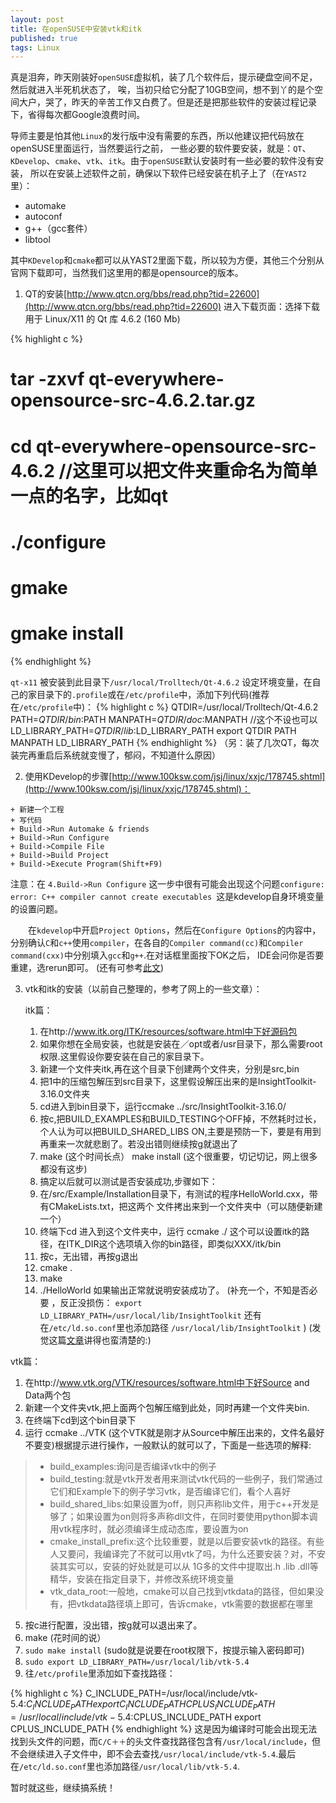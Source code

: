 ```yaml
---
layout: post
title: 在openSUSE中安装vtk和itk
published: true
tags: Linux
---
```


真是泪奔，昨天刚装好`openSUSE`虚拟机，装了几个软件后，提示硬盘空间不足，然后就进入半死机状态了，
唉，当初只给它分配了10GB空间，想不到丫的是个空间大户，哭了，昨天的辛苦工作又白费了。但是还是把那些软件的安装过程记录下，省得每次都Google浪费时间。


导师主要是怕其他`Linux`的发行版中没有需要的东西，所以他建议把代码放在openSUSE里面运行，当然要运行之前，
一些必要的软件要安装，就是：`QT`、`KDevelop`、`cmake`、`vtk`、`itk`。由于`openSUSE`默认安装时有一些必要的软件没有安装，
所以在安装上述软件之前，确保以下软件已经安装在机子上了（在`YAST2`里）：

+ automake
+ autoconf
+ g++（gcc套件）
+ libtool

其中`KDevelop`和`cmake`都可以从YAST2里面下载，所以较为方便，其他三个分别从官网下载即可，当然我们这里用的都是opensource的版本。

1.   QT的安装[http://www.qtcn.org/bbs/read.php?tid=22600](http://www.qtcn.org/bbs/read.php?tid=22600)
   进入下载页面：选择下载用于 Linux/X11 的 Qt 库 4.6.2 (160 Mb)
   
{% highlight c %}
# tar -zxvf qt-everywhere-opensource-src-4.6.2.tar.gz
# cd qt-everywhere-opensource-src-4.6.2   //这里可以把文件夹重命名为简单一点的名字，比如qt
# ./configure 
# gmake
# gmake install 
{% endhighlight %}

`qt-x11` 被安装到此目录下`/usr/local/Trolltech/Qt-4.6.2`
设定环境变量，在自己的家目录下的`.profile`或在`/etc/profile`中，添加下列代码(推荐在`/etc/profile`中)：
{% highlight c %}
QTDIR=/usr/local/Trolltech/Qt-4.6.2
PATH=$QTDIR/bin:$PATH
MANPATH=$QTDIR/doc:$MANPATH      //这个不设也可以
LD_LIBRARY_PATH=$QTDIR/lib:$LD_LIBRARY_PATH
export QTDIR PATH MANPATH LD_LIBRARY_PATH
{% endhighlight %}
（另：装了几次QT，每次装完再重启后系统就变慢了，郁闷，不知道什么原因）

2.  使用KDevelop的步骤[http://www.100ksw.com/jsj/linux/xxjc/178745.shtml](http://www.100ksw.com/jsj/linux/xxjc/178745.shtml)：
>
    + 新建一个工程
    + 写代码
    + Build->Run Automake & friends
    + Build->Run Configure
    + Build->Compile File
    + Build->Build Project
    + Build->Execute Program(Shift+F9)

注意：在 `4.Build->Run Configure` 这一步中很有可能会出现这个问题`configure: error: C++ compiler cannot create executables `这是kdevelop自身环境变量的设置问题。

　　在`kdevelop`中开启`Project Options`，然后在`Configure Options`的内容中，分别确认`C`和`c++`使用`compiler`，在各自的`Compiler command(cc)`和`Compiler command(cxx)`中分别填入`gcc`和`g++`.在对话框里面按下OK之后， IDE会问你是否要重建，选rerun即可。
(还有可参考[此文](http://hi.baidu.com/mrprogrammer/blog/item/bd53b6fb1e3f2b16a9d31140.html/cmtid/468bab7232a662168701b081))


3. vtk和itk的安装（以前自己整理的，参考了网上的一些文章）：

   itk篇：

    1. 在http://www.itk.org/ITK/resources/software.html中下好源码包
    2. 如果你想在全局安装，也就是安装在／opt或者/usr目录下，那么需要root权限.这里假设你要安装在自己的家目录下。
    3. 新建一个文件夹itk,再在这个目录下创建两个文件夹，分别是src,bin
    4. 把1中的压缩包解压到src目录下，这里假设解压出来的是InsightToolkit-3.16.0文件夹
    5. cd进入到bin目录下，运行ccmake ../src/InsightToolkit-3.16.0/
    6. 按c,把BUILD_EXAMPLES和BUILD_TESTING个OFF掉，不然耗时过长，个人认为可以把BUILD_SHARED_LIBS  ON,主要是预防一下，要是有用到再重来一次就悲剧了。若没出错则继续按g就退出了
    7. make   (这个时间长点）
         make install (这个很重要，切记切记，网上很多都没有这步)
    8. 搞定以后就可以测试是否安装成功,步骤如下：
    9. 在/src/Example/Installation目录下，有测试的程序HelloWorld.cxx，带有CMakeLists.txt，把这两个
        文件拷出来到一个文件夹中（可以随便新建一个）
    10. 终端下cd 进入到这个文件夹中，运行 ccmake ./  这个可以设置itk的路径，在ITK_DIR这个选项填入你的bin路径，即类似XXX/itk/bin
    11. 按c，无出错，再按g退出
    12. cmake .
    13. make
    14. ./HelloWorld    如果输出正常就说明安装成功了。
    (补充一个，不知是否必要 ，反正没损伤：
           `export LD_LIBRARY_PATH=/usr/local/lib/InsightToolkit`
      还有在`/etc/ld.so.conf`里也添加路径 `/usr/local/lib/InsightToolkit`    )
    (发觉这篇[文章](http://blog.csdn.net/zhangcunli/archive/2009/09/24/4587354.aspx)讲得也蛮清楚的:)

vtk篇：

  1. 在http://www.vtk.org/VTK/resources/software.html中下好Source and Data两个包
  2. 新建一个文件夹vtk,把上面两个包解压缩到此处，同时再建一个文件夹bin.
  3. 在终端下cd到这个bin目录下
  4. 运行  ccmake ../VTK    (这个VTK就是刚才从Source中解压出来的，文件名最好不要变)根据提示进行操作，一般默认的就可以了，下面是一些选项的解释:

  >    * build_examples:询问是否编译vtk中的例子
  >   * build_testing:就是vtk开发者用来测试vtk代码的一些例子，我们常通过它们和Example下的例子学习vtk，是否编译它们，看个人喜好
  >   * build_shared_libs:如果设置为off，则只声称lib文件，用于c++开发是够了；如果设置为on则将多声称dll文件，在同时要使用python脚本调用vtk程序时，就必须编译生成动态库，要设置为on
  >   * cmake_install_prefix:这个比较重要，就是以后要安装vtk的路径。有些人又要问，我编译完了不就可以用vtk了吗，为什么还要安装？对，不安装其实可以，安装的好处就是可以从 1G多的文件中提取出.h .lib .dll等精华，安装在指定目录下，并修改系统环境变量
  >   * vtk_data_root:一般地，cmake可以自己找到vtkdata的路径，但如果没有，把vtkdata路径填上即可，告诉cmake，vtk需要的数据都在哪里

  5. 按c进行配置，没出错，按g就可以退出来了。
  6. make     (花时间的说）
  7. `sudo make install`    (sudo就是说要在root权限下，按提示输入密码即可)
  8. `sudo export LD_LIBRARY_PATH=/usr/local/lib/vtk-5.4`
  9. 往`/etc/profile`里添加如下查找路径：
  
{% highlight c %}
C_INCLUDE_PATH=/usr/local/include/vtk-5.4:$C_INCLUDE_PATH
export C_INCLUDE_PATH
CPLUS_INCLUDE_PATH=/usr/local/include/vtk-5.4:$CPLUS_INCLUDE_PATH
export CPLUS_INCLUDE_PATH
{% endhighlight %}
  这是因为编译时可能会出现无法找到头文件的问题，而`C/C＋＋`的头文件查找路径包含有`/usr/local/include`，但不会继续进入子文件中，即不会去查找`/usr/local/include/vtk-5.4`.最后在`/etc/ld.so.conf`里也添加路径`/usr/local/lib/vtk-5.4`.
         
暂时就这些，继续搞系统！